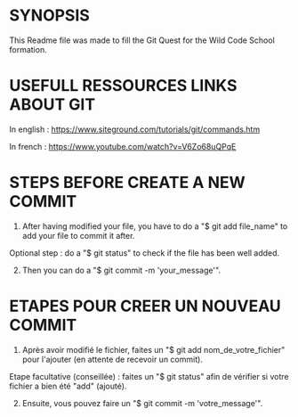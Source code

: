 SYNOPSIS
========
This Readme file was made to fill the Git Quest for the Wild Code School formation.


USEFULL RESSOURCES LINKS ABOUT GIT
==================================
In english :
https://www.siteground.com/tutorials/git/commands.htm

In french :
https://www.youtube.com/watch?v=V6Zo68uQPqE


STEPS BEFORE CREATE A NEW COMMIT
================================
1. After having modified your file, you have to do a "$ git add file_name" to add your file to commit it after.

Optional step : do a "$ git status" to check if the file has been well added.

2. Then you can do a "$ git commit -m 'your_message'".



ETAPES POUR CREER UN NOUVEAU COMMIT
===================================
1. Après avoir modifié le fichier, faites un "$ git add nom_de_votre_fichier" pour l'ajouter (en attente de recevoir un commit).

Etape facultative (conseillée) : faites un "$ git status" afin de vérifier si votre fichier a bien été "add" (ajouté).

2. Ensuite, vous pouvez faire un "$ git commit -m 'votre_message'".
